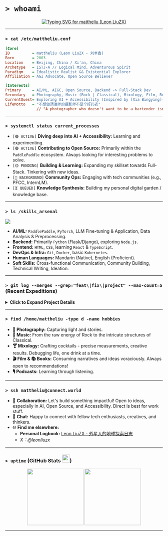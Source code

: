 # `> whoami`

<div align="center">
  <a href="https://github.com/mattheliu">
    <img src="https://readme-typing-svg.demolab.com?font=Fira+Code&weight=600&size=25&pause=1000&color=00B8FF&center=true&vCenter=true&width=600&lines=Hey%2C+I'm+mattheliu+(Leon+LiuZX)+%F0%9F%91%8B;Welcome+to+my+digital+playground+%F0%9F%91%BE" alt="Typing SVG for mattheliu (Leon LiuZX)" />
  </a>
</div>

---

### `> cat /etc/mattheliu.conf`

```ini
[Core]
ID          = mattheliu (Leon LiuZX - 刘卓鑫)
Born        = 2003
Location    = Beijing, China / Xi'an, China
Archetype   = ISTJ-A // Logical Mind, Adventurous Spirit
Paradigm    = Idealistic Realist && Existential Explorer
Affiliation = AGI Advocate, Open Source Believer

[Interests]
Primary     = AI/ML, AIGC, Open Source, Backend -> Full-Stack Dev
Secondary   = Photography, Music (Rock | Classical), Mixology, Film, Reading
CurrentQuest= Exploring AI + Accessibility (Inspired by [Xia Bingying](https://www.zhihu.com/people/xia-bingying))
LifeMotto   = "不想做调酒师的摄影师不是个好码农" 
              // "A photographer who doesn't want to be a bartender isn't a good coder"
```

---

### `> systemctl status current_processes`

-   `[🟢 ACTIVE]` **Diving deep into AI + Accessibility:** Learning and experimenting.
-   `[🟢 ACTIVE]` **Contributing to Open Source:** Primarily within the `PaddlePaddle` ecosystem. Always looking for interesting problems to solve.
-   `[🟡 PENDING]` **Building & Learning:** Expanding my skillset towards Full-Stack. Tinkering with new ideas.
-   `[🔵 BACKGROUND]` **Community Ops:** Engaging with tech communities (e.g., PFCC, InternLM).
-   `[⏳ QUEUED]` **Knowledge Synthesis:** Building my personal digital garden / knowledge base.

---

### `> ls /skills_arsenal`

<p align="left">
  <a href="https://skillicons.dev">
    <img src="https://skillicons.dev/icons?i=python,cpp,js,ts,html,css,react,nodejs,flask,django,pytorch,paddlepaddle,docker,kubernetes,git,linux,bash,md&perline=9" />
  </a>
</p>

-   **AI/ML:** `PaddlePaddle`, `PyTorch`, LLM Fine-tuning & Application, Data Analysis & Preprocessing.
-   **Backend:** Primarily `Python` (Flask/Django), exploring `Node.js`.
-   **Frontend:** `HTML`, `CSS`, learning `React` & `TypeScript`.
-   **DevOps & Infra:** `Git`, `Docker`, basic `Kubernetes`.
-   **Human Languages:** Mandarin (Native), English (Proficient).
-   **Soft Skills:** Cross-functional Communication, Community Building, Technical Writing, Ideation.

---

### `> git log --merges --grep="feat\|fix\|project" --max-count=5` (Recent Expeditions)

<details>
<summary><strong>Click to Expand Project Details</strong></summary>

-   **PaddlePaddle Contributions:**
    -   `PaddleOCR`: Fixed training bugs ([#12140](https://github.com/PaddlePaddle/PaddleOCR/pull/12140)), Updated v4 docs ([#13081](https://github.com/PaddlePaddle/PaddleOCR/pull/13081)). Contributed to [v2.8.0](https://github.com/PaddlePaddle/PaddleOCR/releases/tag/v2.8.0).
    -   `PaddleSpeech`: Fixed `merge_yi` bug ([#3786](https://github.com/PaddlePaddle/PaddleSpeech/pull/3786)). Contributed to [r1.4.2](https://github.com/PaddlePaddle/PaddleSpeech/discussions/3808).
    -   Hosted community bi-weekly meetings ([Example](https://github.com/PaddlePaddle/community/tree/master/ppsigs/meetings/2025)).
-   **声桥AI语训 (ShengQiao AI):** Developed core deep learning voice assessment module for a hearing-impaired speech training app. *Project won multiple awards (AGI Playground Hackathon 1st, GenAI Challenge 1st, etc.)*.
-   **Sports-Science-LLM:** Built an AI Fitness Coach App on OpenXLab: [Try it here!](https://openxlab.org.cn/apps/detail/leonliuzx/Sports-Science-LLM-Fitness-Trainer)
-   **Baidu Experience:**
    -   Product Intern: Co-led Hackathon project (AI Storybook Creator), Managed Paddle Community Ops (Events, [Contributor Wall](http://contributors.pfcc.blog), [2024 Report](http://2024-report.pfcc.blog)), Translated LLM Course.
    -   Dev Contributor: Competed in AI Innovation Contest (Data Analysis, Model Tuning).

*Find more in my repositories and contribution graph!*
</details>

---

### `> find /home/mattheliu -type d -name hobbies`

-   **📸 Photography:** Capturing light and stories.
-   **🎵 Music:** From the raw energy of Rock to the intricate structures of Classical.
-   **🍸 Mixology:** Crafting cocktails - precise measurements, creative results. Debugging life, one drink at a time.
-   **🎬 Film & 📚 Books:** Consuming narratives and ideas voraciously. Always open to recommendations!
-   **🎙️ Podcasts:** Learning through listening.

---

### `> ssh mattheliu@connect.world`

-   🤝 **Collaboration:** Let's build something impactful! Open to ideas, especially in AI, Open Source, and Accessibility. Direct is best for work stuff.
-   💬 **Chat:** Happy to connect with fellow tech enthusiasts, creatives, and thinkers.
-   🌐 **Find me elsewhere:**
    -   **Personal Logbook:** [Leon LiuZX - 外星人的地球探索日志](http://leonliuzx.netlify.app)
    -   *X：[@leonliuzx](https://x.com/leonliuzx)*

---

### `> uptime` (GitHub Stats <img src="https://media.giphy.com/media/iY8CRBdQXODJSCERIr/giphy.gif" width="25px">)

<p align="center">
  <img height="180em" src="https://github-readme-stats.vercel.app/api?username=mattheliu&bg_color=30,e96443,904e95&title_color=fff&text_color=fff"/>
  <img height="180em" src="https://github-readme-stats.vercel.app/api/top-langs/?username=mattheliu&layout=compact&langs_count=8&theme=algolia"/>
</p>

---
